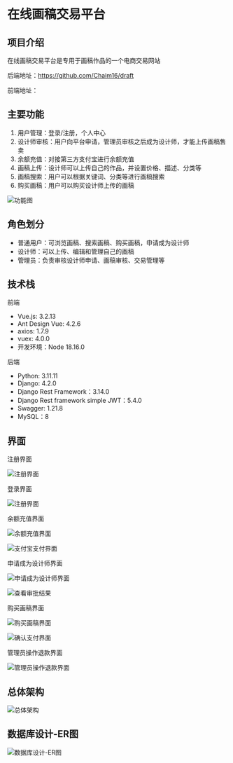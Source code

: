 
# 在线画稿交易平台


## 项目介绍

在线画稿交易平台是专用于画稿作品的一个电商交易网站

后端地址：https://github.com/Chaim16/draft

前端地址：

## 主要功能

1. 用户管理：登录/注册，个人中心
2. 设计师审核：用户向平台申请，管理员审核之后成为设计师，才能上传画稿售卖
3. 余额充值：对接第三方支付宝进行余额充值
4. 画稿上传：设计师可以上传自己的作品，并设置价格、描述、分类等
5. 画稿搜索：用户可以根据关键词、分类等进行画稿搜索
6. 购买画稿：用户可以购买设计师上传的画稿

![功能图](store/images/readme/function.png)


## 角色划分

- 普通用户：可浏览画稿、搜索画稿、购买画稿，申请成为设计师
- 设计师：可以上传、编辑和管理自己的画稿
- 管理员：负责审核设计师申请、画稿审核、交易管理等


## 技术栈

前端

- Vue.js: 3.2.13
- Ant Design Vue: 4.2.6
- axios: 1.7.9
- vuex: 4.0.0
- 开发环境：Node 18.16.0

后端

- Python: 3.11.11
- Django: 4.2.0
- Django Rest Framework：3.14.0
- Django Rest framework simple JWT：5.4.0
- Swagger: 1.21.8
- MySQL：8

## 界面

注册界面

![注册界面](store/images/readme/register.png)

登录界面

![注册界面](store/images/readme/login.png)

余额充值界面

![余额充值界面](store/images/readme/recharge.png)

![支付宝支付界面](store/images/readme/alipay.png)

申请成为设计师界面

![申请成为设计师界面](store/images/readme/apply_designer.png)

![查看审批结果](store/images/readme/designer_audit.png)


购买画稿界面

![购买画稿界面](store/images/readme/buy_draft.png)


![确认支付界面](store/images/readme/confirm_pay.png)


管理员操作退款界面

![管理员操作退款界面](store/images/readme/refund.png)


## 总体架构

![总体架构](store/images/readme/architecture.png)


## 数据库设计-ER图

![数据库设计-ER图](store/images/readme/er.png)


